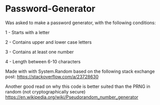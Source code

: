 # Password-Generator

Was asked to make a password generator, with the following conditions:

1 - Starts with a letter

2 - Contains upper and lower case letters

3 - Contains at least one number

4 - Length between 6-10 characters


Made with with System.Random based on the following stack exchange post:
https://stackoverflow.com/a/23728630

Another good read on why this code is better suited than the PRNG in random (not cryptographically secure)
https://en.wikipedia.org/wiki/Pseudorandom_number_generator

